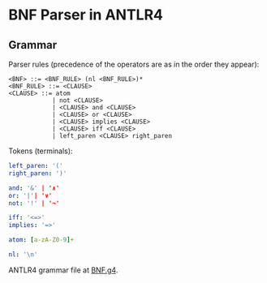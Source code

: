 # BNF Parser in ANTLR4

## Grammar

Parser rules (precedence of the operators are as in the order they appear):

```EBNF
<BNF> ::= <BNF_RULE> (nl <BNF_RULE>)*
<BNF_RULE> ::= <CLAUSE>
<CLAUSE> ::= atom
            | not <CLAUSE>
            | <CLAUSE> and <CLAUSE>
            | <CLAUSE> or <CLAUSE>
            | <CLAUSE> implies <CLAUSE>
            | <CLAUSE> iff <CLAUSE>
            | left_paren <CLAUSE> right_paren
```

Tokens (terminals):

```yml
left_paren: '('
right_paren: ')'

and: '&' | '∧'
or: '|'| '∨'
not: '!' | '¬'

iff: '<=>'
implies: '=>'

atom: [a-zA-Z0-9]+

nl: '\n'
```

ANTLR4 grammar file at [BNF.g4](./BNF.g4).
